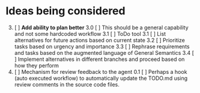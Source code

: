 # Ideas being considered
3. [ ] **Add ability to plan better**
    3.0 [ ] This should be a general capability and not some hardcoded workflow
    3.1 [ ] ToDo tool
    3.1 [ ] List alternatives for future actions based on current state
    3.2 [ ] Prioritize tasks based on urgency and importance
    3.3 [ ] Rephrase requirements and tasks based on the augmented language of General Semantics
    3.4 [ ] Implement alternatives in different branches and proceed based on how they perform
0. [ ] Mechanism for review feedback to the agent
    0.1 [ ] Perhaps a hook (auto executed workflow) to automatically update the TODO.md using review comments in the source code files.
